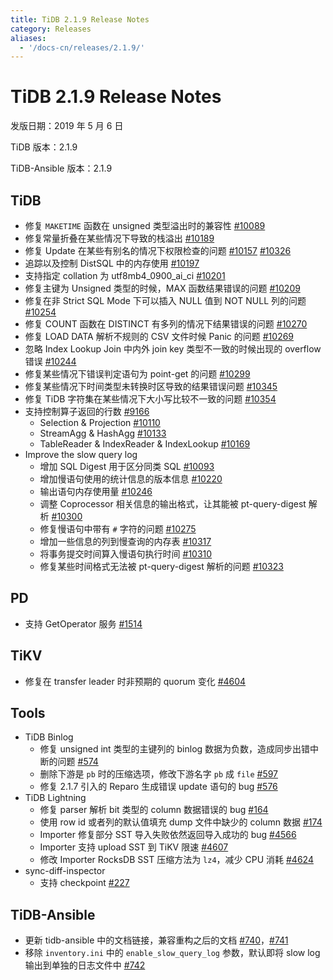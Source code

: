 ```yaml
---
title: TiDB 2.1.9 Release Notes
category: Releases
aliases:
  - '/docs-cn/releases/2.1.9/'
---
```


# TiDB 2.1.9 Release Notes

发版日期：2019 年 5 月 6 日

TiDB 版本：2.1.9

TiDB-Ansible 版本：2.1.9

## TiDB

- 修复 `MAKETIME` 函数在 unsigned 类型溢出时的兼容性 [#10089](https://github.com/pingcap/tidb/pull/10089)
- 修复常量折叠在某些情况下导致的栈溢出 [#10189](https://github.com/pingcap/tidb/pull/10189)
- 修复 Update 在某些有别名的情况下权限检查的问题 [#10157](https://github.com/pingcap/tidb/pull/10157) [#10326](https://github.com/pingcap/tidb/pull/10326)
- 追踪以及控制 DistSQL 中的内存使用 [#10197](https://github.com/pingcap/tidb/pull/10197)
- 支持指定 collation 为 utf8mb4_0900_ai_ci [#10201](https://github.com/pingcap/tidb/pull/10201)
- 修复主键为 Unsigned 类型的时候，MAX 函数结果错误的问题 [#10209](https://github.com/pingcap/tidb/pull/10209)
- 修复在非 Strict SQL Mode 下可以插入 NULL 值到 NOT NULL 列的问题 [#10254](https://github.com/pingcap/tidb/pull/10254)
- 修复 COUNT 函数在 DISTINCT 有多列的情况下结果错误的问题 [#10270](https://github.com/pingcap/tidb/pull/10270)
- 修复 LOAD DATA 解析不规则的 CSV 文件时候 Panic 的问题 [#10269](https://github.com/pingcap/tidb/pull/10269)
- 忽略 Index Lookup Join 中内外 join key 类型不一致的时候出现的 overflow 错误 [#10244](https://github.com/pingcap/tidb/pull/10244)
- 修复某些情况下错误判定语句为 point-get 的问题 [#10299](https://github.com/pingcap/tidb/pull/10299)
- 修复某些情况下时间类型未转换时区导致的结果错误问题 [#10345](https://github.com/pingcap/tidb/pull/10345)
- 修复 TiDB 字符集在某些情况下大小写比较不一致的问题 [#10354](https://github.com/pingcap/tidb/pull/10354)
- 支持控制算子返回的行数 [#9166](https://github.com/pingcap/tidb/issues/9166)
    - Selection & Projection [#10110](https://github.com/pingcap/tidb/pull/10110)
    - StreamAgg & HashAgg [#10133](https://github.com/pingcap/tidb/pull/10133)
    - TableReader & IndexReader & IndexLookup [#10169](https://github.com/pingcap/tidb/pull/10169)
- Improve the slow query log
    - 增加 SQL Digest 用于区分同类 SQL [#10093](https://github.com/pingcap/tidb/pull/10093)
    - 增加慢语句使用的统计信息的版本信息 [#10220](https://github.com/pingcap/tidb/pull/10220)
    - 输出语句内存使用量 [#10246](https://github.com/pingcap/tidb/pull/10246)
    - 调整 Coprocessor 相关信息的输出格式，让其能被 pt-query-digest 解析 [#10300](https://github.com/pingcap/tidb/pull/10300)
    - 修复慢语句中带有 `#` 字符的问题 [#10275](https://github.com/pingcap/tidb/pull/10275)
    - 增加一些信息的列到慢查询的内存表 [#10317](https://github.com/pingcap/tidb/pull/10317)
    - 将事务提交时间算入慢语句执行时间 [#10310](https://github.com/pingcap/tidb/pull/10310)
    - 修复某些时间格式无法被 pt-query-digest 解析的问题 [#10323](https://github.com/pingcap/tidb/pull/10323)

## PD

- 支持 GetOperator 服务 [#1514](https://github.com/pingcap/pd/pull/1514)

## TiKV

- 修复在 transfer leader 时非预期的 quorum 变化 [#4604](https://github.com/tikv/tikv/pull/4604)

## Tools

- TiDB Binlog
    - 修复 unsigned int 类型的主键列的 binlog 数据为负数，造成同步出错中断的问题 [#574](https://github.com/pingcap/tidb-binlog/pull/574)
    - 删除下游是 `pb` 时的压缩选项，修改下游名字 `pb` 成 `file` [#597](https://github.com/pingcap/tidb-binlog/pull/575)
    - 修复 2.1.7 引入的 Reparo 生成错误 update 语句的 bug [#576](https://github.com/pingcap/tidb-binlog/pull/576)
- TiDB Lightning
    - 修复 parser 解析 bit 类型的 column 数据错误的 bug [#164](https://github.com/pingcap/tidb-lightning/pull/164)
    - 使用 row id 或者列的默认值填充 dump 文件中缺少的 column 数据 [#174](https://github.com/pingcap/tidb-lightning/pull/174)
    - Importer 修复部分 SST 导入失败依然返回导入成功的 bug [#4566](https://github.com/tikv/tikv/pull/4566)
    - Importer 支持 upload SST 到 TiKV 限速 [#4607](https://github.com/tikv/tikv/pull/4607)
    - 修改 Importer RocksDB SST 压缩方法为 `lz4`，减少 CPU 消耗 [#4624](https://github.com/tikv/tikv/pull/4624)
- sync-diff-inspector
    - 支持 checkpoint [#227](https://github.com/pingcap/tidb-tools/pull/227)

## TiDB-Ansible

- 更新 tidb-ansible 中的文档链接，兼容重构之后的文档 [#740](https://github.com/pingcap/tidb-ansible/pull/740)，[#741](https://github.com/pingcap/tidb-ansible/pull/741)
- 移除 `inventory.ini` 中的 `enable_slow_query_log` 参数，默认即将 slow log 输出到单独的日志文件中 [#742](https://github.com/pingcap/tidb-ansible/pull/742)
